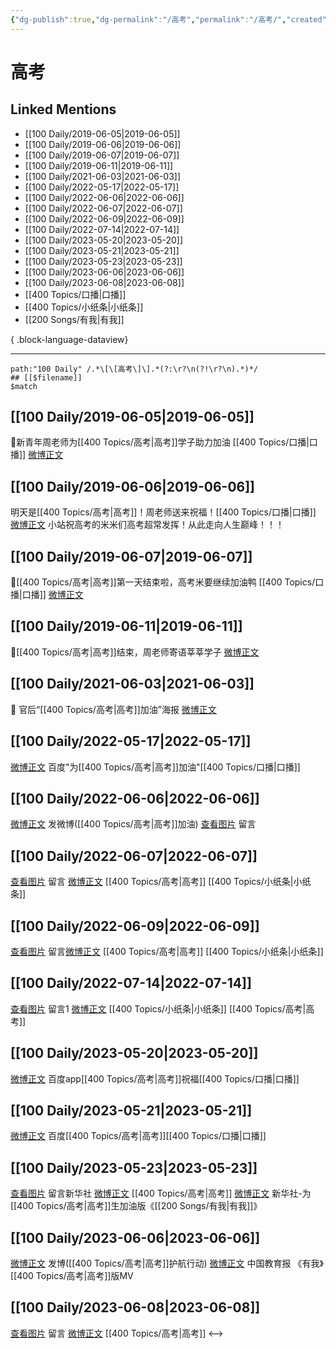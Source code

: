 ```yaml
---
{"dg-publish":true,"dg-permalink":"/高考","permalink":"/高考/","created":"2022-12-04T16:57:35.000+08:00","updated":"2023-08-24T19:56:52.717+08:00"}
---
```


# 高考

## Linked Mentions
- [[100 Daily/2019-06-05\|2019-06-05]]
- [[100 Daily/2019-06-06\|2019-06-06]]
- [[100 Daily/2019-06-07\|2019-06-07]]
- [[100 Daily/2019-06-11\|2019-06-11]]
- [[100 Daily/2021-06-03\|2021-06-03]]
- [[100 Daily/2022-05-17\|2022-05-17]]
- [[100 Daily/2022-06-06\|2022-06-06]]
- [[100 Daily/2022-06-07\|2022-06-07]]
- [[100 Daily/2022-06-09\|2022-06-09]]
- [[100 Daily/2022-07-14\|2022-07-14]]
- [[100 Daily/2023-05-20\|2023-05-20]]
- [[100 Daily/2023-05-21\|2023-05-21]]
- [[100 Daily/2023-05-23\|2023-05-23]]
- [[100 Daily/2023-06-06\|2023-06-06]]
- [[100 Daily/2023-06-08\|2023-06-08]]
- [[400 Topics/口播\|口播]]
- [[400 Topics/小纸条\|小纸条]]
- [[200 Songs/有我\|有我]]

{ .block-language-dataview}

---

```expander
path:"100 Daily" /.*\[\[高考\]\].*(?:\r?\n(?!\r?\n).*)*/
## [[$filename]]
$match
```
## [[100 Daily/2019-06-05\|2019-06-05]]
🌸新青年周老师为[[400 Topics/高考\|高考]]学子助力加油 [[400 Topics/口播\|口播]]
[微博正文](https://m.weibo.cn/6466290670/4379936293030908)

## [[100 Daily/2019-06-06\|2019-06-06]]
明天是[[400 Topics/高考\|高考]]！周老师送来祝福！[[400 Topics/口播\|口播]] [微博正文](https://weibo.com/6466290670/HxHwxiRmw?from=page_1005056466290670_profile&wvr=6&mod=weibotime)
小站祝高考的米米们高考超常发挥！从此走向人生巅峰！！！
## [[100 Daily/2019-06-07\|2019-06-07]]
🌿[[400 Topics/高考\|高考]]第一天结束啦，高考米要继续加油鸭 [[400 Topics/口播\|口播]]
[微博正文](https://m.weibo.cn/6466290670/4380473985758652)
## [[100 Daily/2019-06-11\|2019-06-11]]
🌸[[400 Topics/高考\|高考]]结束，周老师寄语莘莘学子
[微博正文](https://m.weibo.cn/6466290670/4382014188782687)
## [[100 Daily/2021-06-03\|2021-06-03]]
🌟 官后“[[400 Topics/高考\|高考]]加油”海报 [微博正文](https://weibo.com/6466290670/KiuyprH8X)
## [[100 Daily/2022-05-17\|2022-05-17]]
[微博正文](https://m.weibo.cn/6466290670/4770206792554380) 百度"为[[400 Topics/高考\|高考]]加油"[[400 Topics/口播\|口播]]
## [[100 Daily/2022-06-06\|2022-06-06]]
[微博正文](https://m.weibo.cn/1736988591/4777478348349301) 发微博([[400 Topics/高考\|高考]]加油)
[查看图片](https://wx2.sinaimg.cn/large/0088n2Pggy1h2ywf4ejipj30ya070t8z.jpg) 留言[](https://m.weibo.cn/1736988591/4776409929878285)
## [[100 Daily/2022-06-07\|2022-06-07]]
[查看图片](https://wx3.sinaimg.cn/large/0088n2Pggy1h30220ontkj30yi075mxi.jpg) 留言 [微博正文](https://weibo.com/detail/4777478348349301) [[400 Topics/高考\|高考]] [[400 Topics/小纸条\|小纸条]]
## [[100 Daily/2022-06-09\|2022-06-09]]
[查看图片](https://wx1.sinaimg.cn/large/0088n2Pggy1h32e6h22spj30yi07i74q.jpg) 留言[微博正文](https://m.weibo.cn/1736988591/4777478348349301) [[400 Topics/高考\|高考]] [[400 Topics/小纸条\|小纸条]]
## [[100 Daily/2022-07-14\|2022-07-14]]
[查看图片](https://wx3.sinaimg.cn/large/0088n2Pggy1h46u0t886oj30vm0u041f.jpg) 留言1 [微博正文](https://weibo.com/1736988591/LC4evCwPO) [[400 Topics/小纸条\|小纸条]] [[400 Topics/高考\|高考]]
## [[100 Daily/2023-05-20\|2023-05-20]]
[微博正文](http://weibo.com/6466290670/N1tsewALi) 百度app[[400 Topics/高考\|高考]]祝福[[400 Topics/口播\|口播]]
## [[100 Daily/2023-05-21\|2023-05-21]]
[微博正文](http://weibo.com/5909962605/N1uqrtFff) 百度[[400 Topics/高考\|高考]][[400 Topics/口播\|口播]]
## [[100 Daily/2023-05-23\|2023-05-23]]
[查看图片](https://wx1.sinaimg.cn/large/0088n2Pggy1he8qm4rspqj30yi0gjdh1.jpg) 留言新华社 [微博正文](http://weibo.com/1699432410/N1SvqrYUk) [[400 Topics/高考\|高考]]
[微博正文](http://weibo.com/1699432410/N1SvqrYUk) 新华社-为[[400 Topics/高考\|高考]]生加油版《[[200 Songs/有我\|有我]]》
## [[100 Daily/2023-06-06\|2023-06-06]]
[微博正文](http://weibo.com/1736988591/N45xlc8Kd) 发博([[400 Topics/高考\|高考]]护航行动)
[微博正文](https://weibo.com/2384122784/N41sJ27AC) 中国教育报 《有我》[[400 Topics/高考\|高考]]版MV
## [[100 Daily/2023-06-08\|2023-06-08]]
[查看图片](https://wx3.sinaimg.cn/large/6eb293b4gy1her7bqdujzj20ne071dg3.jpg) 留言 [微博正文](http://weibo.com/1736988591/N45xlc8Kd) [[400 Topics/高考\|高考]]
<-->
